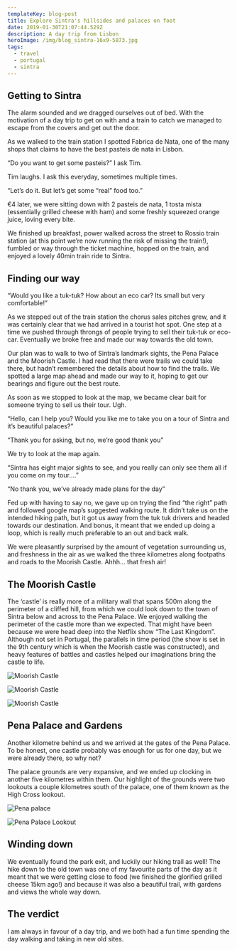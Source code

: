 ```yaml
---
templateKey: blog-post
title: Explore Sintra's hillsides and palaces on foot
date: 2019-01-30T21:07:44.529Z
description: A day trip from Lisbon
heroImage: /img/blog_sintra-16x9-5873.jpg
tags:
  - travel
  - portugal
  - sintra
---
```

## Getting to Sintra

The alarm sounded and we dragged ourselves out of bed. With the motivation of a day trip to get on with and a train to catch we managed to escape from the covers and get out the door. 

As we walked to the train station I spotted Fabrica de Nata, one of the many shops that claims to have the best pasteis de nata in Lisbon.

“Do you want to get some pasteis?” I ask Tim.

Tim laughs. I ask this everyday, sometimes multiple times. 

“Let’s do it. But let’s get some “real” food too.” 

€4 later, we were sitting down with 2 pasteis de nata, 1 tosta mista (essentially grilled cheese with ham) and some freshly squeezed orange juice, loving every bite.

We finished up breakfast, power walked across the street to Rossio train station (at this point we’re now running the risk of missing the train!), fumbled or way through the ticket machine, hopped on the train, and enjoyed a lovely 40min train ride to Sintra. 

## Finding our way

“Would you like a tuk-tuk? How about an eco car? Its small but very comfortable!”

As we stepped out of the train station the chorus sales pitches grew, and it was certainly clear that we had arrived in a tourist hot spot. One step at a time we pushed through throngs of people trying to sell their tuk-tuk or eco-car. Eventually we broke free and made our way towards the old town. 

Our plan was to walk to two of Sintra’s landmark sights, the Pena Palace and the Moorish Castle. I had read that there were trails we could take there, but hadn’t remembered the details about how to find the trails. We spotted a large map ahead and made our way to it, hoping to get our bearings and figure out the best route.

As soon as we stopped to look at the map, we became clear bait for someone trying to sell us their tour. Ugh.

“Hello, can I help you? Would you like me to take you on a tour of Sintra and it’s beautiful palaces?”

“Thank you for asking, but no, we’re good thank you”

We try to look at the map again.

“Sintra has eight major sights to see, and you really can only see them all if you come on my tour....”

“No thank you, we’ve already made plans for the day”

Fed up with having to say no, we gave up on trying the find “the right” path and followed google map’s suggested walking route. It didn’t take us on the intended hiking path, but it got us away from the tuk tuk drivers and headed towards our destination. And bonus, it meant that we ended up doing a loop, which is really much preferable to an out and back walk.

We were pleasantly surprised by the amount of vegetation surrounding us, and freshness in the air as we walked the three kilometres along footpaths and roads to the Moorish Castle. Ahhh... that fresh air!

## The Moorish Castle

The ‘castle’ is really more of a military wall that spans 500m along the perimeter of a cliffed hill, from which we could look down to the town of Sintra below and across to the Pena Palace. We enjoyed walking the perimeter of the castle more than we expected. That might have been because we were head deep into the Netflix show “The Last Kingdom”. Although not set in Portugal, the parallels in time period (the show is set in the 9th century which is when the Moorish castle was constructed), and heavy features of battles and castles helped our imaginations bring the castle to life.

![Moorish Castle](/img/blog_sintra-5x7-5875.jpg)

![Moorish Castle](/img/blog_sintra-5x7-4130.jpg)

![Moorish Castle](/img/blog_sintra-5x7-5885.jpg)

## Pena Palace and Gardens

Another kilometre behind us and we arrived at the gates of the Pena Palace. To be honest, one castle probably was enough for us for one day, but we were already there, so why not?

The palace grounds are very expansive, and we ended up clocking in another five kilometres within them. Our highlight of the grounds were two lookouts a couple kilometres south of the palace, one of them known as the High Cross lookout.

![Pena palace](/img/blog_sintra-5x7-5893.jpg)

![Pena Palace Lookout](/img/blog_sintra-16x9-5903.jpg)

## Winding down

We eventually found the park exit, and luckily our hiking trail as well! The hike down to the old town was one of my favourite parts of the day as it meant that we were getting close to food (we finished the glorified grilled cheese 15km ago!) and because it was also a beautiful trail, with gardens and views the whole way down.

## The verdict

I am always in favour of a day trip, and we both had a fun time spending the day walking and taking in new old sites.
